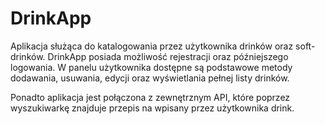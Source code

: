 # DrinkApp

Aplikacja służąca do katalogowania przez użytkownika drinków oraz soft-drinków. DrinkApp posiada możliwość rejestracji oraz późniejszego logowania.
W panelu użytkownika dostępne są podstawowe metody dodawania, usuwania, edycji oraz wyświetlania pełnej listy drinków.

Ponadto aplikacja jest połączona z zewnętrznym API, które poprzez wyszukiwarkę znajduje przepis na wpisany przez użytkownika drink.
